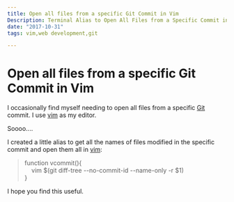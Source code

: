 ```yaml
---
title: Open all files from a specific Git Commit in Vim
Description: Terminal Alias to Open All Files from a Specific Commit in Vim
date: "2017-10-31"
tags: vim,web development,git

---
```

# Open all files from a specific Git Commit in Vim

I occasionally find myself needing to open all files from a specific [Git](http://www.danielhpavey.uk/tag/git) commit. I use [vim](https://www.danielhpavey.uk/tag/vim) as my editor.

Soooo....

I created a little alias to get all the names of files modified in the specific commit and open them all in [vim](https://www.danielhpavey.uk/tag/vim):

> function vcommit(){<br />
> 	&nbsp;&nbsp;&nbsp;&nbsp;vim $(git diff-tree --no-commit-id --name-only -r $1)<br />
> }

I hope you find this useful.


